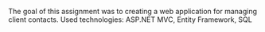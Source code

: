 The goal of this assignment was to creating a web application for managing client contacts. 
Used technologies: ASP.NET MVC, Entity Framework, SQL

